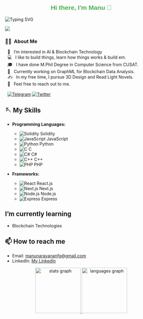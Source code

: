 
<h2 style="color: #4CAF50; font-family: Arial, sans-serif; font-weight: bold; text-align: center;">
  Hi there, I'm Manu 🌟
</h2>


![Typing SVG](https://readme-typing-svg.herokuapp.com?font=Courier+New&color=%23FFFFFF&size=20&lines=Blockchain+Enthusiast;Full+Stack+Developer;Always+learning+new+things!)

<img align="left" src="https://![Developer Animation](https://media.giphy.com/media/qgQUggAC3Pfv687qPC/giphy.gif)"/> <br>
  ### 🧑‍💻 &nbsp;About Me <br>



  &nbsp; 👀 &nbsp; I’m interested in AI & Blockchain Technology    
  &nbsp; 💻 &nbsp; I like to build things, learn how things works & build em.  
  &nbsp; 🎓 &nbsp; I have done M.Phil Degree in Computer Science from CUSAT.  
  &nbsp; 🌱 &nbsp; Currently working on GraphML for Blockchain Data Analysis.  
  &nbsp; ✍️ &nbsp; In my free time, I pursue 3D Design and Read Light Novels.  
  &nbsp; 💬 &nbsp; Feel free to reach out to me.  <br><br>
  &nbsp; [![Telegram](https://raw.githubusercontent.com/ananthanir/ananthanir/dd73d691b8b71ac4eda23d1a655a822653e26f92/telegram.svg)](https://t.me/ananthanir) [![Twitter](https://raw.githubusercontent.com/ananthanir/ananthanir/dd73d691b8b71ac4eda23d1a655a822653e26f92/twitter.svg)](https://twitter.com/ananthanigr)
  



## 🪡 My Skills

- **Programming Languages:**
  - ![Solidity](https://img.icons8.com/color/48/000000/solidity.png) Solidity
  - ![JavaScript](https://img.icons8.com/color/48/000000/javascript.png) JavaScript
  - ![Python](https://img.icons8.com/color/48/000000/python.png) Python
  - ![C](https://img.icons8.com/color/48/000000/c-programming.png) C
  - ![C#](https://img.icons8.com/color/48/000000/c-sharp-logo.png) C#
  - ![C++](https://img.icons8.com/color/48/000000/c-plus-plus-logo.png) C++
  - ![PHP](https://img.icons8.com/officel/48/000000/php-logo.png) PHP

- **Frameworks:**
  - ![React](https://img.icons8.com/color/48/000000/react-native.png) React.js
  - ![Next.js](https://img.icons8.com/color/48/000000/nextjs.png) Next.js
  - ![Node.js](https://img.icons8.com/color/48/000000/nodejs.png) Node.js
  - ![Express](https://img.icons8.com/color/48/000000/express.png) Express



<!--- **Blockchain Technologies:** Ethereum, -->

<!--## 🔭 I’m currently working on
- Contributing to blockchain projects -->

##  I’m currently learning
- Blockchain Technologies

<!-- ## 👯 I’m looking to collaborate on
- Blockchain-based projects
- Open-source initiatives -->

<!-- ## 🤔 I’m looking for help with
- Understanding zero-knowledge proofs
- Optimizing smart contract gas usage -->

<!--## 💬 Ask me about
- Blockchain technology
- Web3 development-->

## 📫 How to reach me
- Email: [manunarayananfg@gmail.com](manunarayananfg@gmail.com)
- LinkedIn: [My LinkedIn](https://www.linkedin.com/in/manu-narayanan07/)
  
<div align="center">
 <a href="#">
   <img src="https://github-readme-stats.vercel.app/api?username=manufg07&hide_title=false&hide_rank=false&show_icons=true&include_all_commits=true&count_private=true&disable_animations=false&theme=dracula&locale=en&hide_border=false" height="150" alt="stats graph"  />
   </a>
  <a href="#">
  <img src="https://github-readme-stats.vercel.app/api/top-langs?username=manufg07&locale=en&hide_title=false&layout=compact&card_width=320&langs_count=5&theme=dracula&hide_border=false" height="150" alt="languages graph"  />
     </a>
</div>



